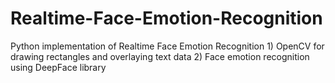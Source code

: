 # Realtime-Face-Emotion-Recognition
Python implementation of Realtime Face Emotion Recognition   1) OpenCV for drawing rectangles and overlaying text data 2) Face emotion recognition using DeepFace library
